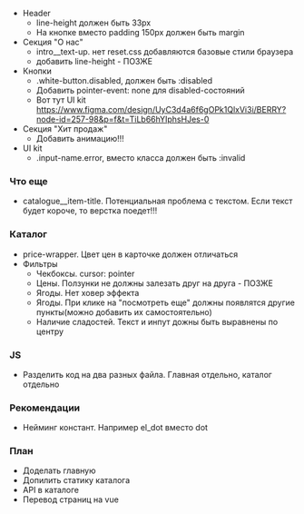- Header
  - line-height должен быть 33px
  - На кнопке вместо padding 150px должен быть margin
- Секция "О нас"
  - intro__text-up. нет reset.css добавляются базовые стили браузера
  - добавить line-height - ПОЗЖЕ
- Кнопки
  - .white-button.disabled, должен быть :disabled
  - Добавить pointer-event: none  для disabled-состояний
  - Вот тут UI kit https://www.figma.com/design/UyC3d4a6f6gOPk1QlxVi3i/BERRY?node-id=257-98&p=f&t=TiLb66hYIphsHJes-0
- Секция "Хит продаж"
  - Добавить анимацию!!!
- UI kit
  - .input-name.error, вместо класса должен быть :invalid

### Что еще
- catalogue__item-title. Потенциальная проблема с текстом. Если текст будет короче, то верстка поедет!!!

### Каталог
- price-wrapper. Цвет цен в карточке должен отличаться
- Фильтры
  - Чекбоксы. cursor: pointer
  - Цены. Ползунки не должны залезать друг на друга - ПОЗЖЕ
  - Ягоды. Нет ховер эффекта
  - Ягоды. При клике на "посмотреть еще" должны появлятся другие пункты(можно добавить их самостоятельно)
  - Наличие сладостей. Текст и инпут дожны быть выравнены по центру
  
### JS
- Разделить код на два разных файла. Главная отдельно, каталог отдельно

### Рекомендации
- Нейминг констант. Например el_dot вместо dot

### План
- Доделать главную
- Допилить статику каталога
- API в каталоге
- Перевод страниц на vue

